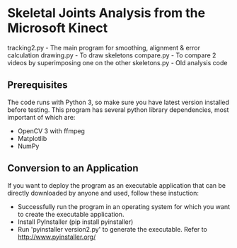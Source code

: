 # Skeletal Joints Analysis from the Microsoft Kinect

tracking2.py - The main program for smoothing, alignment & error calculation
drawing.py - To draw skeletons
compare.py - To compare 2 videos by superimposing one on the other
skeletons.py - Old analysis code

## Prerequisites

The code runs with Python 3, so make sure you have latest version installed before testing. This program has several python library dependencies, most important of which are:

* OpenCV 3 with ffmpeg
* Matplotlib 
* NumPy

## Conversion to an Application

If you want to deploy the program as an executable application that can be directly downloaded by anyone and used, follow these instuction:

* Successfully run the program in an operating system for which you want to create the executable application.
* Install PyInstaller (pip install pyinstaller)
* Run 'pyinstaller version2.py' to generate the executable. Refer to http://www.pyinstaller.org/
